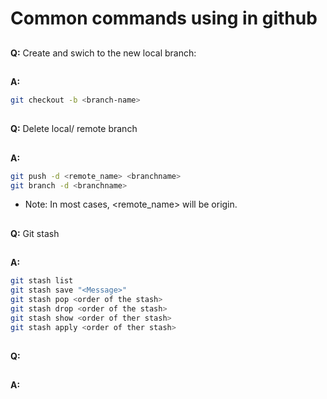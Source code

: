 # Common commands using in github

## 
**Q:** Create and swich to the new local branch:
## 
**A:**
```sh
git checkout -b <branch-name>
```

## 
**Q:** Delete local/ remote branch
## 
**A:**
```sh
git push -d <remote_name> <branchname>
git branch -d <branchname>
```
* Note: In most cases, <remote_name> will be origin.

## 
**Q:** Git stash
## 
**A:**
```sh
git stash list
git stash save "<Message>"
git stash pop <order of the stash>
git stash drop <order of the stash>
git stash show <order of ther stash>
git stash apply <order of ther stash>
```

## 
**Q:**
## 
**A:**
```sh
```
